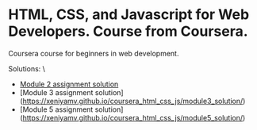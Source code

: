 # HTML, CSS, and Javascript for Web Developers. Course from Coursera.
<p>
Coursera course for beginners in web development.
</p>

Solutions: \

 * [Module 2 assignment solution](https://xeniyamv.github.io/coursera_html_css_js/module2_solution/) 
 * [Module 3 assignment solution] (https://xeniyamv.github.io/coursera_html_css_js/module3_solution/)
 * [Module 5 assignment solution] (https://xeniyamv.github.io/coursera_html_css_js/module5_solution/)

